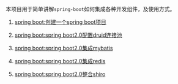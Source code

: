 本项目用于简单讲解`spring-boot`如何集成各种开发组件，及使用方式。

1. [spring boot:创建一个spring boot项目](https://github.com/a252937166/spring-boot-demo/wiki/spring-boot:%E5%88%9B%E5%BB%BA%E4%B8%80%E4%B8%AAspring-boot%E9%A1%B9%E7%9B%AE)

2. [spring boot:spring boot2.0配置druid连接池
](https://github.com/a252937166/spring-boot-demo/wiki/spring-boot:spring-boot2.0%E9%85%8D%E7%BD%AEdruid%E8%BF%9E%E6%8E%A5%E6%B1%A0)

3. [spring boot:spring boot2.0集成mybatis
](https://github.com/a252937166/spring-boot-demo/wiki/spring-boot:spring-boot2.0%E9%9B%86%E6%88%90mybatis)

4. [spring boot:spring boot2.0集成redis](https://github.com/a252937166/spring-boot-demo/wiki/spring-boot:spring-boot2.0%E9%9B%86%E6%88%90redis)

5. [spring boot:spring boot2.0整合shiro](https://github.com/a252937166/spring-boot-demo/wiki/spring-boot:spring-boot2.0%E6%95%B4%E5%90%88shiro)